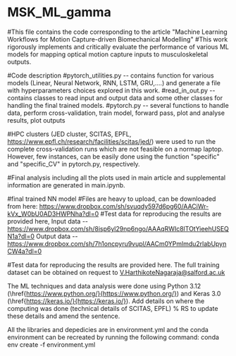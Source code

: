 # MSK_ML_gamma
#This file contains the code corresponding to the article "Machine Learning Workflows for Motion Capture-driven Biomechanical Modelling"
#This work rigorously implements and critically evaluate the performance of various ML models for mapping optical motion capture inputs to musculoskeletal outputs.

#Code description
#pytorch_utilities.py -- contains function for various models (Linear, Neural Network, RNN, LSTM, GRU,....) and generate a file with hyperparameters choices explored in this work. 
#read_in_out.py -- contains classes to read input and output data and some other classes for handling the final trained models. 
#pytorch.py -- several functions to handle data, perform cross-validation, train model, forward pass, plot and analyse results, plot outputs

#HPC clusters (JED cluster, SCITAS, EPFL, https://www.epfl.ch/research/facilities/scitas/jed/)  were used to run the complete cross-validation runs which are not feasible on a normap laptop. However, few instances, can be easily done using the function "specific" and "specific_CV" in pytorch.py, respectively.

#Final analysis including all the plots used in main article and supplemental information are generated in main.ipynb. 

#final trained NN model #Files are heavy to upload, can be downloaded from here: https://www.dropbox.com/sh/svuqdy597d6pg60/AACiWr-kVx_W0bU0AD3HWPNha?dl=0
#Test data for reproducing the results are provided here,
Input data --  https://www.dropbox.com/sh/8isp6yl29np6ngo/AAAqRWIc8lTOtYieehUSEQN1a?dl=0
Output data -- https://www.dropbox.com/sh/7h1oncpyru9vupl/AACm0YPmlmdu2rlabUpynCW4a?dl=0


#Test data for reproducing the results are provided here. The full training dataset can be obtained on request to V.HarthikoteNagaraja@salford.ac.uk

The ML techniques and data analysis were done using Python 3.12 (\href{https://www.python.org/}{https://www.python.org/}) and Keras 3.0 (\href{https://keras.io/}{https://keras.io/}). Add details on where the computing was done (technical details of SCITAS, EPFL) % RS to update these details and amend the sentence.

All the libraries and depedicies are in environment.yml and the conda environment can be recreated by running the following command:
conda env create -f environment.yml

